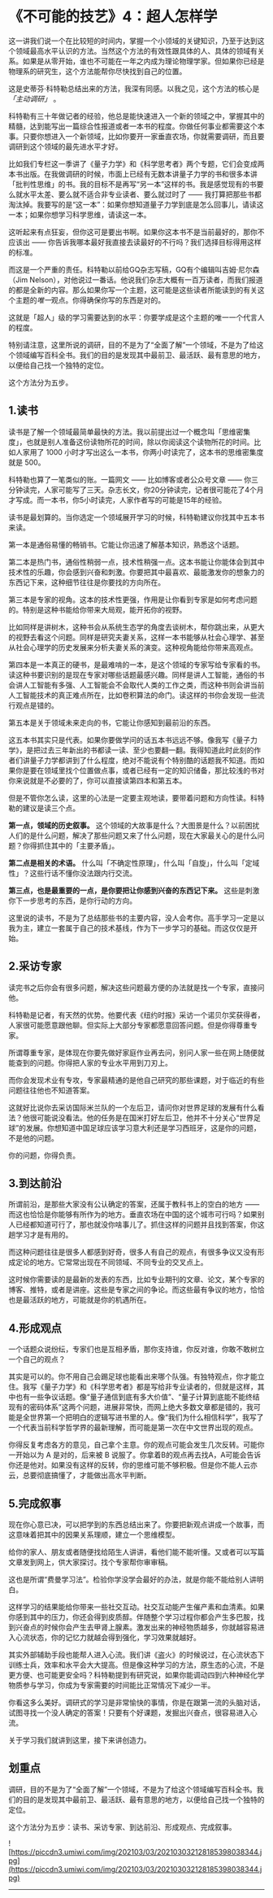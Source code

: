 # 《不可能的技艺》4：超人怎样学

这一讲我们说一个在比较短的时间内，掌握一个小领域的关键知识，乃至于达到这个领域最高水平认识的方法。当然这个方法的有效性跟具体的人、具体的领域有关系。如果是从零开始，谁也不可能在一年之内成为理论物理学家。但如果你已经是物理系的研究生，这个方法能帮你尽快找到自己的位置。

这是史蒂芬·科特勒总结出来的方法，我深有同感。以我之见，这个方法的核心是 *「主动调研」* 。

科特勒有三十年做记者的经验，他总是能快速进入一个新的领域之中，掌握其中的精髓，达到能写出一篇综合性报道或者一本书的程度。你做任何事业都需要这个本事。只要你想进入一个新领域，比如你要开一家垂直农场，你就需要调研，而且要调研到这个领域的最先进水平才好。

比如我们专栏这一季讲了《量子力学》和《科学思考者》两个专题，它们会变成两本书出版。在我做调研的时候，市面上已经有无数本讲量子力学的书和很多本讲「批判性思维」的书。我的目标不是再写“另一本”这样的书。我是感觉现有的书要么就水平太差、要么就不适合非专业读者、要么就过时了 —— 我打算把那些书都淘汰掉。我要写的是“这一本”：如果你想知道量子力学到底是怎么回事儿，请读这一本；如果你想学习科学思维，请读这一本。

这听起来有点狂妄，但你这可是要出书啊。如果你这本书不是当前最好的，那你不应该出 —— 你告诉我哪本最好我直接去读最好的不行吗？我们选择目标得用这样的标准。

而这是一个严重的责任。科特勒以前给GQ杂志写稿，GQ有个编辑叫吉姆·尼尔森（Jim Nelson），对他说过一番话。他说我们杂志大概有一百万读者，而我们报道的都是全新的内容。那么如果你写一个主题，这可能是这些读者所能读到的有关这个主题的*唯一*观点。你得确保你写的东西是对的。

这就是「超人」级的学习需要达到的水平：你要学成是这个主题的唯一一个代言人的程度。

特别请注意，这里所说的调研，目的不是为了“全面了解”一个领域，不是为了给这个领域编写百科全书。我们的目的是发现其中最前卫、最活跃、最有意思的地方，以便给自己找一个独特的定位。

这个方法分为五步。

## 1.读书

读书是了解一个领域最简单最快的方法。我以前提出过一个概念叫「思维密集度」，也就是别人准备这份读物所花的时间，除以你阅读这个读物所花的时间。比如人家用了 1000 小时才写出这么一本书，你两小时读完了，这本书的思维密集度就是 500。

科特勒也算了一笔类似的账。一篇网文 —— 比如博客或者公众号文章 —— 你三分钟读完，人家可能写了三天。杂志长文，你20分钟读完，记者很可能花了4个月才写成。而一本书，你5小时读完，人家作者写的可能是15年的经验。

读书是最划算的。当你选定一个领域展开学习的时候，科特勒建议你找其中五本书来读。

第一本是通俗易懂的畅销书。它能让你迅速了解基本知识，熟悉这个话题。

第二本是热门书，通俗性稍弱一点，技术性稍强一点。这本书能让你能体会到其中技术性的乐趣，你会感到兴奋和刺激。你要把其中最喜欢、最能激发你的想象力的东西记下来，这种细节往往是你要找的方向所在。

第三本是专家的视角。这本的技术性更强，作用是让你看到专家是如何考虑问题的。特别是这种书能给你带来大局观，能开拓你的视野。

比如同样是讲树木，这种书会从系统生态学的角度去谈树木，帮你跳出来，从更大的视野去看这个问题。同样是研究夫妻关系，这样一本书能够从社会心理学、甚至从社会心理学的历史发展来分析夫妻关系的演变。这种视角能给你带来高观点。

第四本是一本真正的硬书，是最难啃的一本，是这个领域的专家写给专家看的书。读这种书要识别的是现在专家对哪些话题最感兴趣。同样是讲人工智能，通俗的书会讲人工智能有多强、人工智能会不会取代人类的工作之类，而这种书则会讲当前人工智能技术的真正难点所在，比如卷积算法的命门。读这样的书你会发现一些流行观点是错的。

第五本是关于领域未来走向的书，它能让你感知到最前沿的东西。

这五本书其实只是代表。如果你要做学问的话五本书远远不够。像我写《量子力学》，是把过去三年新出的书都读一读、至少也要翻一翻。我得知道此时此刻的作者们讲量子力学都讲到了什么程度，绝对不能说有个特别酷的话题我不知道。而如果你是要在领域里找个位置做点事，或者已经有一定的知识储备，那比较浅的书对你来说就是不必要的了，你可以直接读第四本和第五本。

但是不管你怎么读，这里的心法是一定要主观地读，要带着问题和方向性读。科特勒的建议是读三个点。

 **第一点，领域的历史叙事。** 这个领域的大故事是什么？大图景是什么？以前困扰人们的是什么问题，解决了那些问题又来了什么问题，现在大家最关心的是什么问题？你得抓住其中的「主要矛盾」。

 **第二点是相关的术语。** 什么叫「不确定性原理」，什么叫「自旋」，什么叫「定域性」？这些行话不懂你没法跟内行交流。

 **第三点，也是最重要的一点，是你要把让你感到兴奋的东西记下来。** 这些是刺激你下一步思考的东西，是你行动的方向。

这里说的读书，不是为了总结那些书的主要内容，没人会考你。高手学习一定是以我为主，建立一套属于自己的技术基线，作为下一步学习的基础。而这仅仅是开始。

## 2.采访专家

读完书之后你会有很多问题，解决这些问题最方便的办法就是找一个专家，直接问他。

科特勒是记者，有天然的优势。他要代表《纽约时报》采访一个诺贝尔奖获得者，人家很可能愿意跟他聊。但实际上大部分专家都愿意回答问题。但是你得尊重专家。

所谓尊重专家，是体现在你要先做好家庭作业再去问，别问人家一些在网上随便就能查到的问题。你得把人家的专业水平用到刀刃上。

而你会发现术业有专攻，专家最精通的是他自己研究的那些课题，对于临近的有些问题往往他也不知道答案。

这就好比说你去采访国际米兰队的一个左后卫，请问你对世界足球的发展有什么看法？他很可能说没看法。他的任务是在国米打好左后卫，他并不十分关心“世界足球”的发展。你想知道中国足球应该学习意大利还是学习西班牙，这是你的问题，不是他的问题。

你的问题，你得负责。

## 3.到达前沿

所谓前沿，是那些大家没有公认确定的答案，还属于教科书上的空白的地方 —— 而这也恰恰是你能够有所作为的地方。垂直农场在中国的这个城市可行吗？如果别人已经都知道可行了，那也就没你啥事儿了。抓住这样的问题并且找到答案，你这趟学习才是有用的。

而这种问题往往是很多人都感到好奇，很多人有自己的观点，有很多争议又没有形成定论的地方。它常常出现在不同领域、不同专业的交叉点上。

这时候你需要读的是最新的发表的东西，比如专业期刊的文章、论文，某个专家的博客、推特，或者是讲座。这些是专家之间的争论。而这些最有争议的地方，恰恰也是最活跃的地方，可能就是你的机遇所在。

## 4.形成观点

一个话题众说纷纭，专家们也是互相矛盾，那你支持谁，你反对谁，你敢不敢树立一个自己的观点？

其实是可以的。你不用自己会踢足球也能看出来哪个队强。有独特观点，你才能立住。我写《量子力学》和《科学思考者》都是写给非专业读者的，但就是这样，其中也有一些争议话题。像“量子通信到底有多大价值”、“量子计算到底能不能终结现有的密码体系”这两个问题，进展非常快，而网上绝大多数文章都是错的，我可能是全世界第一个把明白的逻辑写进书里的人。像“我们为什么相信科学”，我写了一个代表当前科学哲学界的最新理解，而可能是第一次在中文世界出现的观点。

你得反复考虑各方的意见，自己拿个主意。你的观点可能会发生几次反转。可能你一开始以为 A 是对的，后来被 B 说服了。你拿着B的观点再去找A，A可能会告诉你还是他对。如果没有这样的反转，你的思维可能不够积极。但是你不能人云亦云，总要彻底搞懂了，才能做出高水平判断。

## 5.完成叙事

现在你心意已决，可以把学到的东西总结出来了。你要把新观点讲成一个故事，而这意味着把其中的因果关系理顺，建立一个思维模型。

给你的家人、朋友或者随便找给陌生人讲讲，看他们能不能听懂。又或者可以写篇文章发到网上，供大家探讨。找个专家帮你审审稿。

这也是所谓“费曼学习法”。检验你学没学会最好的办法，就是你能不能给别人讲明白。

这样学习的结果能给你带来一些社交互动。社交互动能产生催产素和血清素。如果你感到其中的压力，你还会得到皮质醇。伴随整个学习过程你都会产生多巴胺，找到兴奋点的时候你会产生去甲肾上腺素。激发出来的神经物质越多，你就越容易进入心流状态，你的记忆力就越会得到强化，学习效果就越好。

其实外部辅助手段也能帮人进入心流。我们讲《盗火》的时候说过，在心流状态下训练士兵，效率和水平会大大提高。但是像这种学习的方法，原生态的心流，不是更方便、也可能更安全吗？科特勒提到有研究说，如果你能调动四到六种神经化学物质参与学习，你成为专家需要的时间能比正常情况下减少一半。

你看这多么美好。调研式的学习是非常愉快的事情，你是在跟第一流的头脑对话，试图寻找一个没人确定的答案！只要有个好课题，发掘出兴奋点，很容易进入心流。

关于学习我们就讲到这里，接下来讲创造力。

## 划重点

调研，目的不是为了“全面了解”一个领域，不是为了给这个领域编写百科全书。我们的目的是发现其中最前卫、最活跃、最有意思的地方，以便给自己找一个独特的定位。

这个方法分为五步：读书、采访专家、到达前沿、形成观点、完成叙事。

![https://piccdn3.umiwi.com/img/202103/03/202103032128185398038344.jpg](https://piccdn3.umiwi.com/img/202103/03/202103032128185398038344.jpg)

---
